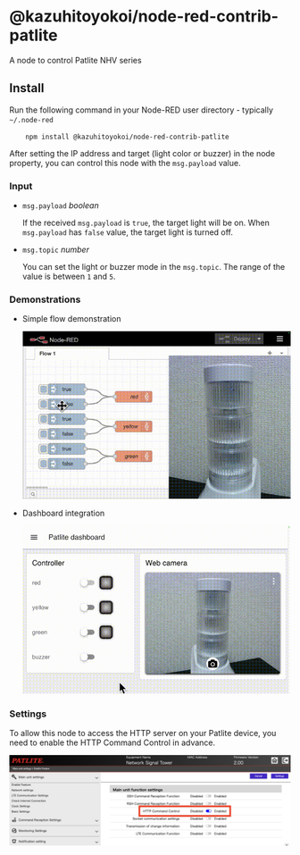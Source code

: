 @kazuhitoyokoi/node-red-contrib-patlite
=====================

A node to control Patlite NHV series

## Install

Run the following command in your Node-RED user directory - typically `~/.node-red`

        npm install @kazuhitoyokoi/node-red-contrib-patlite

After setting the IP address and target (light color or buzzer) in the node property, you can control this node with the `msg.payload` value.

### Input
- `msg.payload` _boolean_

  If the received `msg.payload` is `true`, the target light will be on.
  When `msg.payload` has `false` value, the target light is turned off.

- `msg.topic` _number_

  You can set the light or buzzer mode in the `msg.topic`.
  The range of the value is between `1` and `5`.

### Demonstrations
- Simple flow demonstration

  ![](demo.gif)

- Dashboard integration

  ![](dashboard.gif)

### Settings
To allow this node to access the HTTP server on your Patlite device, you need to enable the HTTP Command Control in advance.

![](https://github.com/kazuhitoyokoi/node-red-contrib-patlite/blob/main/settings.png)
